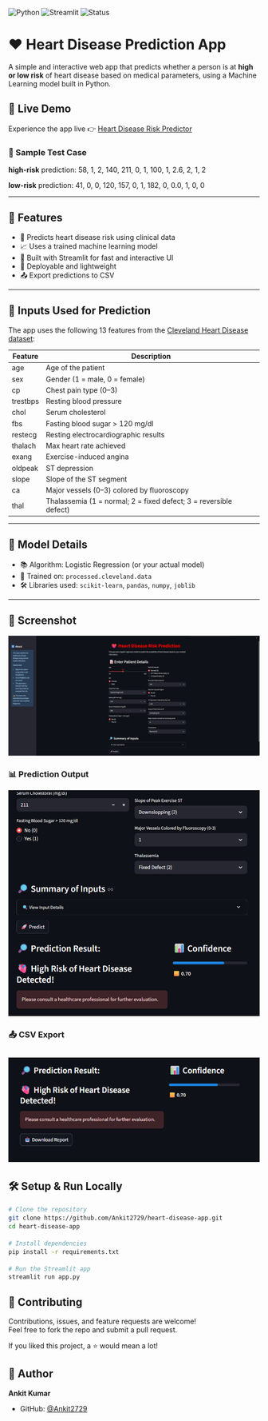![Python](https://img.shields.io/badge/Python-3.10-blue.svg)
![Streamlit](https://img.shields.io/badge/Built%20with-Streamlit-ff69b4.svg)
![Status](https://img.shields.io/badge/Status-Deployed-brightgreen)


# ❤️ Heart Disease Prediction App

A simple and interactive web app that predicts whether a person is at **high or low risk** of heart disease based on medical parameters, using a Machine Learning model built in Python.
## 🚀 Live Demo

Experience the app live 👉 [Heart Disease Risk Predictor](https://heart-disease-app-9tjbz6xoedfgzqbrjaekgs.streamlit.app/)

### 🧪 Sample Test Case

**high-risk** prediction:
58, 1, 2, 140, 211, 0, 1, 100, 1, 2.6, 2, 1, 2

**low-risk** prediction:
41, 0, 0, 120, 157, 0, 1, 182, 0, 0.0, 1, 0, 0

---

## 🚀 Features

- 🔢 Predicts heart disease risk using clinical data
- 📈 Uses a trained machine learning model
- 🧠 Built with Streamlit for fast and interactive UI
- 💾 Deployable and lightweight
- 📤 Export predictions to CSV

---

## 🧪 Inputs Used for Prediction

The app uses the following 13 features from the [Cleveland Heart Disease dataset](https://archive.ics.uci.edu/ml/datasets/heart+Disease):

| Feature | Description |
|--------|-------------|
| age | Age of the patient |
| sex | Gender (1 = male, 0 = female) |
| cp | Chest pain type (0–3) |
| trestbps | Resting blood pressure |
| chol | Serum cholesterol |
| fbs | Fasting blood sugar > 120 mg/dl |
| restecg | Resting electrocardiographic results |
| thalach | Max heart rate achieved |
| exang | Exercise-induced angina |
| oldpeak | ST depression |
| slope | Slope of the ST segment |
| ca | Major vessels (0–3) colored by fluoroscopy |
| thal | Thalassemia (1 = normal; 2 = fixed defect; 3 = reversible defect) |

---

## 🤖 Model Details

- 📚 Algorithm: Logistic Regression (or your actual model)
- 🧠 Trained on: `processed.cleveland.data`
- 🛠 Libraries used: `scikit-learn`, `pandas`, `numpy`, `joblib`

---

## 📸 Screenshot

![App Screenshot](s_lit.png) 
### 📊 Prediction Output
![Prediction Result](s_lit2.png)

### 📤 CSV Export
![Export Button](s_lit4.png)
---

## 🛠 Setup & Run Locally

```bash
# Clone the repository
git clone https://github.com/Ankit2729/heart-disease-app.git
cd heart-disease-app

# Install dependencies
pip install -r requirements.txt

# Run the Streamlit app
streamlit run app.py

```
## 🤝 Contributing

Contributions, issues, and feature requests are welcome!  
Feel free to fork the repo and submit a pull request.

If you liked this project, a ⭐️ would mean a lot!


## 👤 Author

**Ankit Kumar**

- GitHub: [@Ankit2729](https://github.com/Ankit2729)


